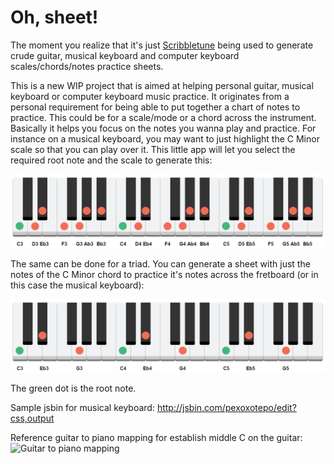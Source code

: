# Oh, sheet!

The moment you realize that it's just [Scribbletune](http://scribbletune.com/) being used to generate crude guitar, musical keyboard and computer keyboard scales/chords/notes practice sheets.

This is a new WIP project that is aimed at helping personal guitar, musical keyboard or computer keyboard music practice. It originates from a personal requirement for being able to put together a chart of notes to practice. This could be for a scale/mode or a chord across the instrument. Basically it helps you focus on the notes you wanna play and practice. For instance on a musical keyboard, you may want to just highlight the C Minor scale so that you can play over it. This little app will let you select the required root note and the scale to generate this:

![cminor-scale.png](./cminor-scale.png) 

The same can be done for a triad. You can generate a sheet with just the notes of the C Minor chord to practice it's notes across the fretboard (or in this case the musical keyboard):

![c-minor-chord.png](./c-minor-chord.png)

The green dot is the root note. 

Sample jsbin for musical keyboard: http://jsbin.com/pexoxotepo/edit?css,output

Reference guitar to piano mapping for establish middle C on the guitar:
![Guitar to piano mapping](https://www.guitartricks.com/forum/userImages/u/2827474/88-key-mapping-base_95483c92.jpg)